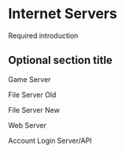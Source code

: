 # Internet Servers

Required introduction



## Optional section title

Game Server


File Server Old


File Server New


Web Server


Account Login Server/API


